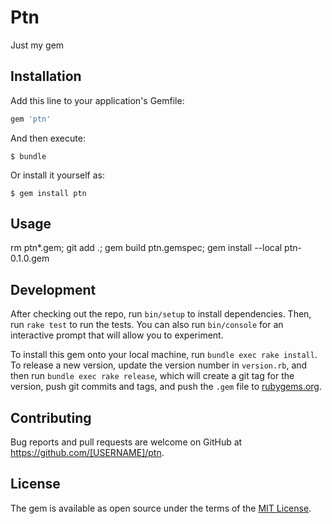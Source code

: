 # Ptn

Just my gem


## Installation

Add this line to your application's Gemfile:

```ruby
gem 'ptn'
```

And then execute:

    $ bundle

Or install it yourself as:

    $ gem install ptn

## Usage

rm ptn*.gem; git add .; gem build ptn.gemspec; gem install --local ptn-0.1.0.gem

## Development

After checking out the repo, run `bin/setup` to install dependencies. Then, run `rake test` to run the tests. You can also run `bin/console` for an interactive prompt that will allow you to experiment.

To install this gem onto your local machine, run `bundle exec rake install`. To release a new version, update the version number in `version.rb`, and then run `bundle exec rake release`, which will create a git tag for the version, push git commits and tags, and push the `.gem` file to [rubygems.org](https://rubygems.org).

## Contributing

Bug reports and pull requests are welcome on GitHub at https://github.com/[USERNAME]/ptn.

## License

The gem is available as open source under the terms of the [MIT License](https://opensource.org/licenses/MIT).
